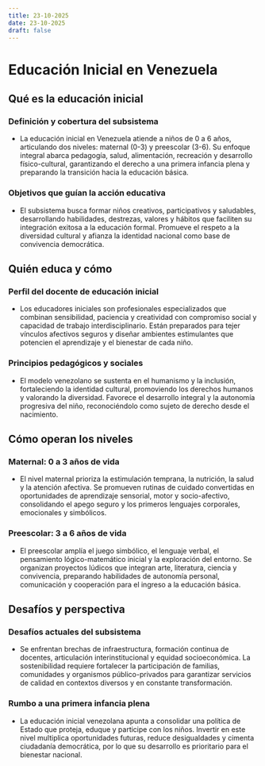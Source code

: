 ```yaml
---
title: 23-10-2025
date: 23-10-2025
draft: false
---
```


# Educación Inicial en Venezuela
## Qué es la educación inicial
### Definición y cobertura del subsistema
- La educación inicial en Venezuela atiende a niños de 0 a 6 años, articulando dos niveles: maternal (0-3) y preescolar (3-6). Su enfoque integral abarca pedagogía, salud, alimentación, recreación y desarrollo físico-cultural, garantizando el derecho a una primera infancia plena y preparando la transición hacia la educación básica.


### Objetivos que guían la acción educativa
- El subsistema busca formar niños creativos, participativos y saludables, desarrollando habilidades, destrezas, valores y hábitos que faciliten su integración exitosa a la educación formal. Promueve el respeto a la diversidad cultural y afianza la identidad nacional como base de convivencia democrática.


## Quién educa y cómo
### Perfil del docente de educación inicial
- Los educadores iniciales son profesionales especializados que combinan sensibilidad, paciencia y creatividad con compromiso social y capacidad de trabajo interdisciplinario. Están preparados para tejer vínculos afectivos seguros y diseñar ambientes estimulantes que potencien el aprendizaje y el bienestar de cada niño.


### Principios pedagógicos y sociales
- El modelo venezolano se sustenta en el humanismo y la inclusión, fortaleciendo la identidad cultural, promoviendo los derechos humanos y valorando la diversidad. Favorece el desarrollo integral y la autonomía progresiva del niño, reconociéndolo como sujeto de derecho desde el nacimiento.


## Cómo operan los niveles
### Maternal: 0 a 3 años de vida
- El nivel maternal prioriza la estimulación temprana, la nutrición, la salud y la atención afectiva. Se promueven rutinas de cuidado convertidas en oportunidades de aprendizaje sensorial, motor y socio-afectivo, consolidando el apego seguro y los primeros lenguajes corporales, emocionales y simbólicos.


### Preescolar: 3 a 6 años de vida
- El preescolar amplía el juego simbólico, el lenguaje verbal, el pensamiento lógico-matemático inicial y la exploración del entorno. Se organizan proyectos lúdicos que integran arte, literatura, ciencia y convivencia, preparando habilidades de autonomía personal, comunicación y cooperación para el ingreso a la educación básica.


## Desafíos y perspectiva
### Desafíos actuales del subsistema
- Se enfrentan brechas de infraestructura, formación continua de docentes, articulación interinstitucional y equidad socioeconómica. La sostenibilidad requiere fortalecer la participación de familias, comunidades y organismos público-privados para garantizar servicios de calidad en contextos diversos y en constante transformación.


### Rumbo a una primera infancia plena
- La educación inicial venezolana apunta a consolidar una política de Estado que proteja, eduque y participe con los niños. Invertir en este nivel multiplica oportunidades futuras, reduce desigualdades y cimenta ciudadanía democrática, por lo que su desarrollo es prioritario para el bienestar nacional.

